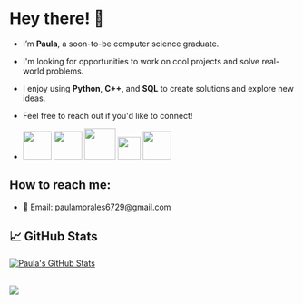 # Hey there! 👋

- I’m **Paula**, a soon-to-be computer science graduate.
- I'm looking for opportunities to work on cool projects and solve real-world problems.
- I enjoy using **Python**, **C++**, and **SQL** to create solutions and explore new ideas.
- Feel free to reach out if you'd like to connect!
  
- <img src="https://media.tenor.com/W8RFkl1NGVsAAAAi/computer.gif" width="50" height="50" /> <img src="https://media.tenor.com/qJES35-oSD0AAAAi/plus-plus-one.gif" width="50" height="50" /> <img src="https://media.tenor.com/6bnek3U6Kc8AAAAi/idea-lightbulb.gif" width="55" height="55" /> <img src="https://media.tenor.com/ST0xEa3B5TgAAAAi/igual.gif" width="40" height="40" /> <img src="https://c.tenor.com/DTeUgR48EJoAAAAi/nerd-monkey-monkey.gif" width="50" height="50" />

## How to reach me:
- 📧 Email: paulamorales6729@gmail.com
## &#x1f4c8; GitHub Stats
<a href="https://github.com/paula-morales-rivera/paula-morales-rivera">
  <img align="center" src="https://github-readme-stats.vercel.app/api?username=paula-morales-rivera&show_icons=true&line_height=27&count_private=true&title_color=ffffff&text_color=c9cacc&icon_color=2bbc8a&bg_color=141414" alt="Paula's GitHub Stats" />
</a>
<br>
<br>

<img align="center" src="https://github-readme-stats.vercel.app/api/top-langs/?username=paula-morales-rivera&layout=compact&card_width=443&show_icons=true&show_icons=true&theme=dark&hide_border=false"/><br>
